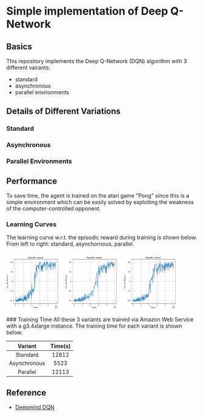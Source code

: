 # Simple implementation of Deep Q-Network
## Basics
This repository implements the Deep Q-Network (DQN) algorithm with 3 different vairants: 
- standard
- asynchronous
- parallel environments
## Details of Different Variations
### Standard

### Asynchronous

### Parallel Environments

## Performance
To save time, the agent is trained on the atari game "Pong" since this is a simple environment which can be easily solved by exploiting the weakness of the computer-controlled opponent.
### Learning Curves
The learning curve w.r.t. the episodic reward during training is shown below. From left to right: standard, asynchornous, parallel.

<p float="center">
  <img src="/stand%20alone%20implementation/DQN/Standard/Figures/Training/dqn.png" width="30%"/>
  <img src="/stand%20alone%20implementation/DQN/Asynchronous/Figures/Training/async_dqn.png" width="30%"/>
  <img src="/stand%20alone%20implementation/DQN/Parallel%20Environments/Figures/Training/par_dqn.png" width="30%"/>
</p>
### Training Time
All these 3 variants are trained via Amazon Web Service with a g3.4xlarge instance. The training time for each variant is shown below.

|    Variant   | Time(s) |
|:------------:|:-------:|
|   Standard   |  12812  |
| Asynchronous |   5523  |
|   Parallel   |  12113  |

## Reference

- [Deepmind DQN](https://deepmind.com/research/dqn/)

